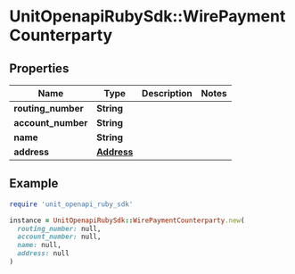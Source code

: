 # UnitOpenapiRubySdk::WirePaymentCounterparty

## Properties

| Name | Type | Description | Notes |
| ---- | ---- | ----------- | ----- |
| **routing_number** | **String** |  |  |
| **account_number** | **String** |  |  |
| **name** | **String** |  |  |
| **address** | [**Address**](Address.md) |  |  |

## Example

```ruby
require 'unit_openapi_ruby_sdk'

instance = UnitOpenapiRubySdk::WirePaymentCounterparty.new(
  routing_number: null,
  account_number: null,
  name: null,
  address: null
)
```

